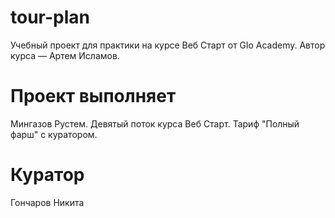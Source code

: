 # tour-plan

Учебный проект для практики на курсе Веб Старт от Glo Academy. Автор курса — Артем Исламов.

# Проект выполняет

Мингазов Рустем. Девятый поток курса Веб Старт. Тариф "Полный фарш" с куратором.

# Куратор

Гончаров Никита
